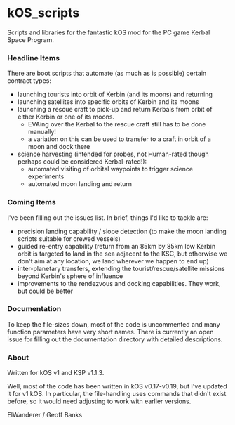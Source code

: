 # kOS_scripts
Scripts and libraries for the fantastic kOS mod for the PC game Kerbal Space Program.

### Headline Items

There are boot scripts that automate (as much as is possible) certain contract types:
 - launching tourists into orbit of Kerbin (and its moons) and returning
 - launching satellites into specific orbits of Kerbin and its moons
 - launching a rescue craft to pick-up and return Kerbals from orbit of either Kerbin or one of its moons.
   * EVAing over the Kerbal to the rescue craft still has to be done manually!
   * a variation on this can be used to transfer to a craft in orbit of a moon and dock there
 - science harvesting (intended for probes, not Human-rated though perhaps could be considered Kerbal-rated!):
   * automated visiting of orbital waypoints to trigger science experiments
   * automated moon landing and return

### Coming Items

I've been filling out the issues list. In brief, things I'd like to tackle are:
 - precision landing capability / slope detection (to make the moon landing scripts suitable for crewed vessels)
 - guided re-entry capability (return from an 85km by 85km low Kerbin orbit is targeted to land in the sea adjacent to the KSC, but otherwise we don't aim at any location, we land wherever we happen to end up)
 - inter-planetary transfers, extending the tourist/rescue/satellite missions beyond Kerbin's sphere of influence
 - improvements to the rendezvous and docking capabilities. They work, but could be better

### Documentation

To keep the file-sizes down, most of the code is uncommented and many function parameters have very short names. There is currently an open issue for filling out the documentation directory with detailed descriptions.

### About

Written for kOS v1 and KSP v1.1.3.

Well, most of the code has been written in kOS v0.17-v0.19, but I've updated it for v1 kOS. In particular, the file-handling uses commands that didn't exist before, so it would need adjusting to work with earlier versions.

ElWanderer / Geoff Banks
